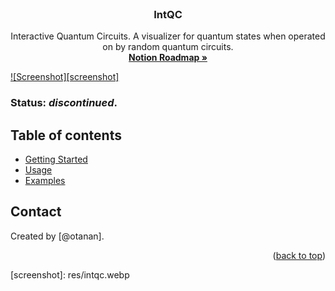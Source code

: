 <!-- Filename:      README.md -->
<!-- Author:        Jonathan Delgado -->
<!-- Description:   GitHub README -->

<!-- Header -->
<br />

<h3 align="center">IntQC</h3>

  <p align="center">
    Interactive Quantum Circuits. A visualizer for quantum states when operated on by random quantum circuits.
    <br />
    <a href="https://otanan.notion.site/IntQC-380ababd4ce54915995edb241d0064bb"><strong>Notion Roadmap »</strong></a>
  </p>
</div>

<!-- Project Screenshot -->
[![Screenshot][screenshot]](https://jdelgado.net/images/quantum-information-theory/intqc.webp)

### Status: _discontinued_.

## Table of contents
* [Getting Started](#getting-started)
* [Usage](#Usage)
* [Examples](#code-examples)

## Contact
Created by [@otanan].


<p align="right">(<a href="#readme-top">back to top</a>)</p>
<!-- MARKDOWN LINKS & IMAGES -->
<!-- https://www.markdownguide.org/basic-syntax/#reference-style-links -->
[screenshot]: res/intqc.webp